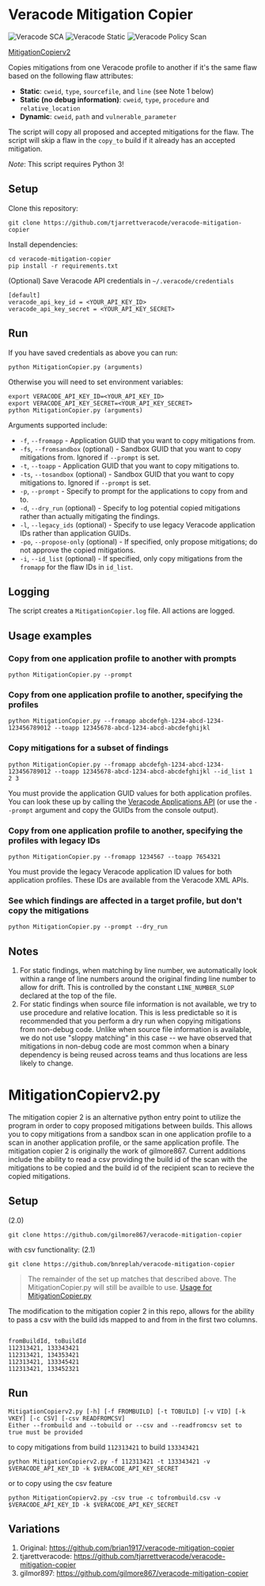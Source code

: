 # Veracode Mitigation Copier


![ Veracode SCA ](https://github.com/bnreplah/veracode-mitigation-copier/actions/workflows/sca.yml/badge.svg)
![ Veracode Static ](https://github.com/bnreplah/veracode-mitigation-copier/actions/workflows/pipeline-scan-py.yml/badge.svg)
![ Veracode Policy Scan ](https://github.comp/bnreplah/veracode-mitigation-copier/actions/workflows/policyscan.yml/badge.svg)


[MitigationCopierv2](#mitigationcopierv2py)

Copies mitigations from one Veracode profile to another if it's the same flaw based on the following flaw attributes:

- **Static**: `cweid`, `type`, `sourcefile`, and `line` (see Note 1 below)
- **Static (no debug information)**: `cweid`, `type`, `procedure` and `relative_location`
- **Dynamic**: `cweid`, `path` and `vulnerable_parameter`

The script will copy all proposed and accepted mitigations for the flaw. The script will skip a flaw in the `copy_to` build if it already has an accepted mitigation.

*Note*: This script requires Python 3!

## Setup

Clone this repository:

    git clone https://github.com/tjarrettveracode/veracode-mitigation-copier

Install dependencies:

    cd veracode-mitigation-copier
    pip install -r requirements.txt

(Optional) Save Veracode API credentials in `~/.veracode/credentials`

    [default]
    veracode_api_key_id = <YOUR_API_KEY_ID>
    veracode_api_key_secret = <YOUR_API_KEY_SECRET>

## Run

If you have saved credentials as above you can run:

    python MitigationCopier.py (arguments)

Otherwise you will need to set environment variables:

    export VERACODE_API_KEY_ID=<YOUR_API_KEY_ID>
    export VERACODE_API_KEY_SECRET=<YOUR_API_KEY_SECRET>
    python MitigationCopier.py (arguments)

Arguments supported include:

- `-f`, `--fromapp` - Application GUID that you want to copy mitigations from.
- `-fs`, `--fromsandbox` (optional) - Sandbox GUID that you want to copy mitigations from. Ignored if `--prompt` is set.
- `-t`, `--toapp` - Application GUID that you want to copy mitigations to.
- `-ts`, `--tosandbox` (optional) - Sandbox GUID that you want to copy mitigations to. Ignored if `--prompt` is set.
- `-p`, `--prompt` - Specify to prompt for the applications to copy from and to.
- `-d`, `--dry_run` (optional) - Specify to log potential copied mitigations rather than actually mitigating the findings.
- `-l`, `--legacy_ids` (optional) - Specify to use legacy Veracode application IDs rather than application GUIDs.
- `-po`, `--propose-only` (optional) - If specified, only propose mitigations; do not approve the copied mitigations.
- `-i`, `--id_list` (optional) - If specified, only copy mitigations from the `fromapp` for the flaw IDs in `id_list`.

## Logging

The script creates a `MitigationCopier.log` file. All actions are logged.

## Usage examples

### Copy from one application profile to another with prompts

    python MitigationCopier.py --prompt

### Copy from one application profile to another, specifying the profiles

    python MitigationCopier.py --fromapp abcdefgh-1234-abcd-1234-123456789012 --toapp 12345678-abcd-1234-abcd-abcdefghijkl

### Copy mitigations for a subset of findings

    python MitigationCopier.py --fromapp abcdefgh-1234-abcd-1234-123456789012 --toapp 12345678-abcd-1234-abcd-abcdefghijkl --id_list 1 2 3

You must provide the application GUID values for both application profiles. You can look these up by calling the [Veracode Applications API](https://help.veracode.com/r/c_apps_intro) (or use the `--prompt` argument and copy the GUIDs from the console output).

### Copy from one application profile to another, specifying the profiles with legacy IDs

    python MitigationCopier.py --fromapp 1234567 --toapp 7654321

You must provide the legacy Veracode application ID values for both application profiles. These IDs are available from the Veracode XML APIs.

### See which findings are affected in a target profile, but don't copy the mitigations

    python MitigationCopier.py --prompt --dry_run


## Notes

1. For static findings, when matching by line number, we automatically look within a range of line numbers around the original finding line number to allow for drift. This is controlled by the constant `LINE_NUMBER_SLOP` declared at the top of the file.
2. For static findings when source file information is not available, we try to use procedure and relative location. This is less predictable so it is recommended that you perform a dry run when copying mitigations from non-debug code. Unlike when source file information is available, we do not use "sloppy matching" in this case -- we have observed that mitigations in non-debug code are most common when a binary dependency is being reused across teams and thus locations are less likely to change.


# MitigationCopierv2.py #

The mitigation copier 2 is an alternative python entry point to utilize the program in order to copy proposed mitigations between builds. This allows you to copy mitigations from a sandbox scan in one application profile to a scan in another application profile, or the same application profile. 
The mitigation copier 2 is originally the work of gilmore867. Current additions include the ability to read a csv providing the build id of the scan with the mitigations to be copied and the build id of the recipient scan to recieve the copied mitigations. 


## Setup ##

(2.0)
```
git clone https://github.com/gilmore867/veracode-mitigation-copier
```
with csv functionality: (2.1)
```
git clone https://github.com/bnreplah/veracode-mitigation-copier
```

> The remainder of the set up matches that described above. The MitigationCopier.py will still be availble to use. [Usage for MitigationCopier.py](#Veracode-Mitigation-Copier##Run)

The modification to the mitigation copier 2 in this repo, allows for the ability to pass a csv with the build ids mapped to and from in the first two columns.

```csv

fromBuildId, toBuildId
112313421, 133343421
112313421, 134353421
112313421, 133345421
112313421, 133452321 
```

## Run ##

```shell
MitigationCopierv2.py [-h] [-f FROMBUILD] [-t TOBUILD] [-v VID] [-k VKEY] [-c CSV] [-csv READFROMCSV]
Either --frombuild and --tobuild or --csv and --readfromcsv set to true must be provided
```

to copy mitigations from build `112313421` to build `133343421`
```
python MitigationCopierv2.py -f 112313421 -t 133343421 -v $VERACODE_API_KEY_ID -k $VERACODE_API_KEY_SECRET 
```
or to copy using the csv feature


```shell
python MitigationCopierv2.py -csv true -c tofrombuild.csv -v $VERACODE_API_KEY_ID -k $VERACODE_API_KEY_SECRET 
```



## Variations

1. Original: https://github.com/brian1917/veracode-mitigation-copier
2. tjarettveracode: https://github.com/tjarrettveracode/veracode-mitigation-copier
3. gilmor897: https://github.com/gilmore867/veracode-mitigation-copier

